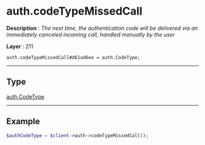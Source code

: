# auth.codeTypeMissedCall

**Description** : *The next time, the authentication code will be delivered via an immediately canceled incoming call, handled manually by the user*

**Layer** : 211

```tl
auth.codeTypeMissedCall#d61ad6ee = auth.CodeType;
```

---

## Type

[auth.CodeType](type/auth.CodeType)

---

## Example

```php
$authCodeType = $client->auth->codeTypeMissedCall();
```